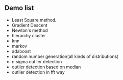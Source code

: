 ## Demo list
* Least Square method.
* Gradient Descent
* Newton's method
* hierarchy cluster
* knn
* markov
* adaboost
* random number generation(all kinds of distributions)
* n sigma outlier detection
* outlier detection based on median
* outlier detection in fft way